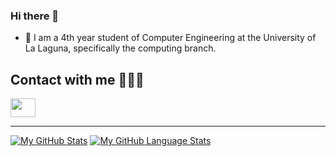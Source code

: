 ### Hi there 👋
- 📖  I am a 4th year student of Computer Engineering at the University of La Laguna, specifically the computing branch.

## Contact with me 🙋🏽‍♂️
<p align="left">
<a href="https://www.linkedin.com/in/eduardo-exp%C3%B3sito-barrera-b31b62234/" target="blank"><img align="center" src="https://raw.githubusercontent.com/rahuldkjain/github-profile-readme-generator/master/src/images/icons/Social/linked-in-alt.svg" height="30" width="40" /></a>
</p>

---

[![My GitHub Stats](https://github-readme-stats.vercel.app/api/?username=EduardoEB3&count_private=true&theme=github_dark&showicons=true)]()
[![My GitHub Language Stats](https://github-readme-stats.vercel.app/api/top-langs/?username=EduardoEB3&langs_count=5&theme=github_dark)]()

<!--
**EduardoEB3/EduardoEB3** is a ✨ _special_ ✨ repository because its `README.md` (this file) appears on your GitHub profile.

Here are some ideas to get you started:

- 🔭 I’m currently working on ...
- 🌱 I’m currently learning ...
- 👯 I’m looking to collaborate on ...
- 🤔 I’m looking for help with ...
- 💬 Ask me about ...
- 📫 How to reach me: ...
- 😄 Pronouns: ...
- ⚡ Fun fact: ...
-->
